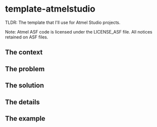 # template-atmelstudio
TLDR: The template that I'll use for Atmel Studio projects.

Note: Atmel ASF code is licensed under the LICENSE_ASF file.  All notices retained on ASF files.

## The context


## The problem


## The solution


## The details


## The example
